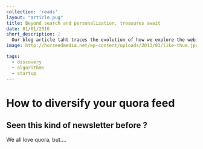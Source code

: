 ```yaml
---
collection: 'reads'
layout: "article.pug"
title: Beyond search and personalization, treasures await
date: 01/01/2016
short_description: |
  Our blog article taht traces the evolution of how we explore the web, and explains why we are building Bridges.
image: http://horseedmedia.net/wp-content/uploads/2013/03/like-thum.jpg

tags:
  - discovery
  - algorithms
  - startup
---
```


# How to diversify your quora feed

## Seen this kind of newsletter before ?

We all love quora, but....
